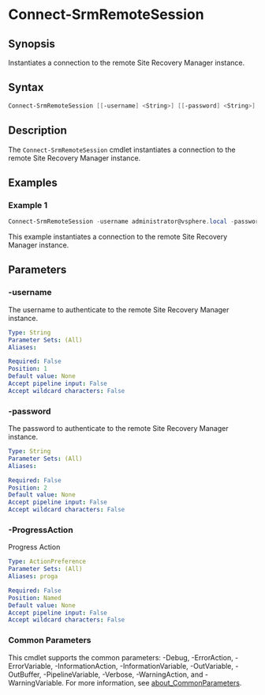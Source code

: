 # Connect-SrmRemoteSession

## Synopsis

Instantiates a connection to the remote Site Recovery Manager instance.

## Syntax

```powershell
Connect-SrmRemoteSession [[-username] <String>] [[-password] <String>] [-ProgressAction <ActionPreference>] [<CommonParameters>]
```

## Description

The `Connect-SrmRemoteSession` cmdlet instantiates a connection to the remote Site Recovery Manager instance.

## Examples

### Example 1

```powershell
Connect-SrmRemoteSession -username administrator@vsphere.local -password VMw@re1!
```

This example instantiates a connection to the remote Site Recovery Manager instance.

## Parameters

### -username

The username to authenticate to the remote Site Recovery Manager instance.

```yaml
Type: String
Parameter Sets: (All)
Aliases:

Required: False
Position: 1
Default value: None
Accept pipeline input: False
Accept wildcard characters: False
```

### -password

The password to authenticate to the remote Site Recovery Manager instance.

```yaml
Type: String
Parameter Sets: (All)
Aliases:

Required: False
Position: 2
Default value: None
Accept pipeline input: False
Accept wildcard characters: False
```

### -ProgressAction

Progress Action

```yaml
Type: ActionPreference
Parameter Sets: (All)
Aliases: proga

Required: False
Position: Named
Default value: None
Accept pipeline input: False
Accept wildcard characters: False
```

### Common Parameters

This cmdlet supports the common parameters: -Debug, -ErrorAction, -ErrorVariable, -InformationAction, -InformationVariable, -OutVariable, -OutBuffer, -PipelineVariable, -Verbose, -WarningAction, and -WarningVariable. For more information, see [about_CommonParameters](http://go.microsoft.com/fwlink/?LinkID=113216).
